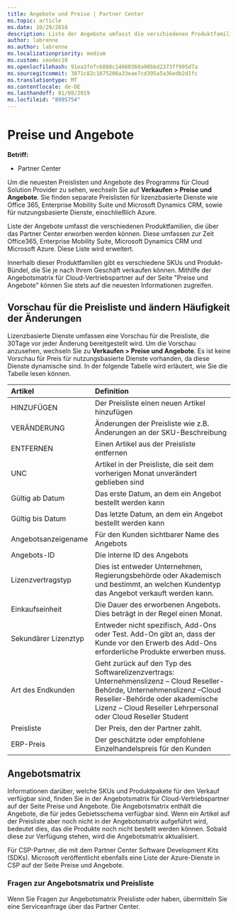```yaml
---
title: Angebote und Preise | Partner Center
ms.topic: article
ms.date: 10/29/2018
description: Liste der Angebote umfasst die verschiedenen Produktfamilien, die über das Partner Center und ihre Preisinformationen erworben werden können.
author: labrenne
ms.author: labrenne
ms.localizationpriority: medium
ms.custom: seodec18
ms.openlocfilehash: 91ea3fefc6888c14060360a98bbd2373ff905d7a
ms.sourcegitcommit: 3871c82c1075206a33eae7cd395a5a36edb2d1fc
ms.translationtype: MT
ms.contentlocale: de-DE
ms.lasthandoff: 01/08/2019
ms.locfileid: "8995754"
---
```

# <a name="pricing-and-offers"></a>Preise und Angebote

**Betriff:**

-  Partner Center

Um die neuesten Preislisten und Angebote des Programms für Cloud Solution Provider zu sehen, wechseln Sie auf **Verkaufen > Preise und Angebote**. Sie finden separate Preislisten für lizenzbasierte Dienste wie Office 365, Enterprise Mobility Suite und Microsoft Dynamics CRM, sowie für nutzungsbasierte Dienste, einschließlich Azure. 

Liste der Angebote umfasst die verschiedenen Produktfamilien, die über das Partner Center erworben werden können. Diese umfassen zur Zeit Office365, Enterprise Mobility Suite, Microsoft Dynamics CRM und Microsoft Azure. Diese Liste wird erweitert.

Innerhalb dieser Produktfamilien gibt es verschiedene SKUs und Produkt-Bündel, die Sie je nach Ihrem Geschäft verkaufen können. Mithilfe der Angebotsmatrix für Cloud-Vertriebspartner auf der Seite "Preise und Angebote" können Sie stets auf die neuesten Informationen zugreifen.

## <a name="pricelist-preview-and-change-frequency"></a>Vorschau für die Preisliste und ändern Häufigkeit der Änderungen 

Lizenzbasierte Dienste umfassen eine Vorschau für die Preisliste, die 30Tage vor jeder Änderung bereitgestellt wird. Um die Vorschau anzusehen, wechseln Sie zu **Verkaufen > Preise und Angebote**. Es ist keine Vorschau für Preis für nutzungsbasierte Dienste vorhanden, da diese Dienste dynamische sind. In der folgende Tabelle wird erläutert, wie Sie die Tabelle lesen können.

|**Artikel**        |**Definition**      |
|:-----------   |:-----------   |
|HINZUFÜGEN   |Der Preisliste einen neuen Artikel hinzufügen|
|VERÄNDERUNG   |Änderungen der Preisliste wie z.B. Änderungen an der SKU-Beschreibung|
|ENTFERNEN   |Einen Artikel aus der Preisliste entfernen|
|UNC   |Artikel in der Preisliste, die seit dem vorherigen Monat unverändert geblieben sind   |
|Gültig ab Datum   |Das erste Datum, an dem ein Angebot bestellt werden kann    |
|Gültig bis Datum   |Das letzte Datum, an dem ein Angebot bestellt werden kann   |
|Angebotsanzeigename   |Für den Kunden sichtbarer Name des Angebots   |
|Angebots-ID   |Die interne ID des Angebots   |
|Lizenzvertragstyp   |Dies ist entweder Unternehmen, Regierungsbehörde oder Akademisch und bestimmt, an welchen Kundentyp das Angebot verkauft werden kann.|
|Einkaufseinheit   |Die Dauer des erworbenen Angebots. Dies beträgt in der Regel einen Monat.   |
|Sekundärer Lizenztyp   |Entweder nicht spezifisch, Add-Ons oder Test. Add-On gibt an, dass der Kunde vor den Erwerb des Add-Ons erforderliche Produkte erwerben muss.|
|Art des Endkunden   |Geht zurück auf den Typ des Softwarelizenzvertrags: Unternehmenslizenz – Cloud Reseller-Behörde, Unternehmenslizenz –Cloud Reseller-Behörde oder akademische Lizenz – Cloud Reseller Lehrpersonal oder Cloud Reseller Student   |
|Preisliste   |Der Preis, den der Partner zahlt.   |
|ERP-Preis   |Der geschätzte oder empfohlene Einzelhandelspreis für den Kunden   |

## <a name="offers-matrix"></a>Angebotsmatrix

Informationen darüber, welche SKUs und Produktpakete für den Verkauf verfügbar sind, finden Sie in der Angebotsmatrix für Cloud-Vertriebspartner auf der Seite Preise und Angebote. Die Angebotsmatrix enthält die Angebote, die für jedes Gebietsschema verfügbar sind. Wenn ein Artikel auf der Preisliste aber noch nicht in der Angebotsmatrix aufgeführt wird, bedeutet dies, das die Produkte noch nicht bestellt werden können. Sobald diese zur Verfügung stehen, wird die Angebotsmatrix aktualisiert.

Für CSP-Partner, die mit dem Partner Center Software Development Kits (SDKs). Microsoft veröffentlicht ebenfalls eine Liste der Azure-Dienste in CSP auf der Seite Preise und Angebote.

### <a name="offers-matrix-and-pricelist-questions"></a>Fragen zur Angebotsmatrix und Preisliste

Wenn Sie Fragen zur Angebotsmatrix Preisliste oder haben, übermitteln Sie eine Serviceanfrage über das Partner Center.
